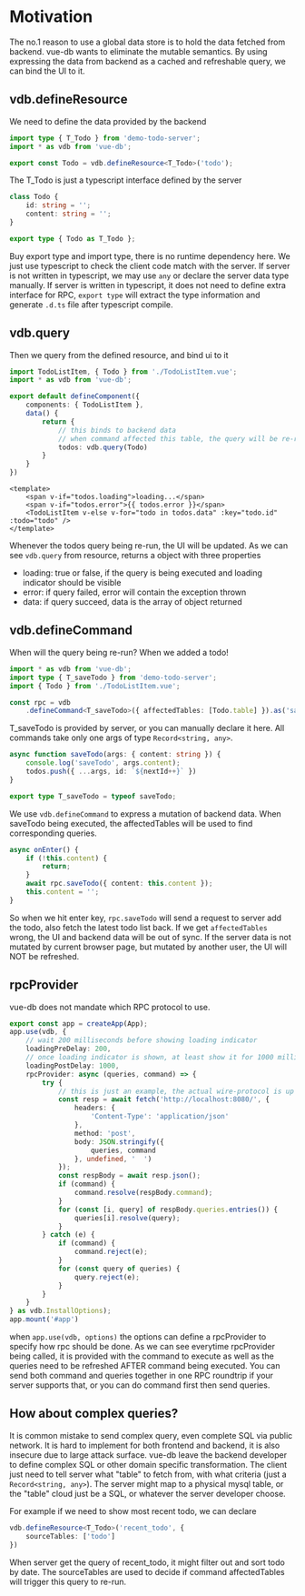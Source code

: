 # Motivation

The no.1 reason to use a global data store is to hold the data fetched from backend.
vue-db wants to eliminate the mutable semantics.
By using expressing the data from backend as a cached and refreshable query, we can bind the UI to it.


## vdb.defineResource

We need to define the data provided by the backend

```ts
import type { T_Todo } from 'demo-todo-server';
import * as vdb from 'vue-db';

export const Todo = vdb.defineResource<T_Todo>('todo');
```

The T_Todo is just a typescript interface defined by the server

```ts
class Todo {
    id: string = '';
    content: string = '';
}

export type { Todo as T_Todo };
```

Buy export type and import type, there is no runtime dependency here. We just use typescript to check the client code match with the server.
If server is not written in typescript, we may use `any` or declare the server data type manually.
If server is written in typescript, it does not need to define extra interface for RPC, `export type` will extract the type information and generate `.d.ts` file after typescript compile.

## vdb.query

Then we query from the defined resource, and bind ui to it

```ts
import TodoListItem, { Todo } from './TodoListItem.vue';
import * as vdb from 'vue-db';

export default defineComponent({
    components: { TodoListItem },
    data() {
        return {
            // this binds to backend data
            // when command affected this table, the query will be re-run
            todos: vdb.query(Todo)
        }
    }
})
```

```vue
<template>
    <span v-if="todos.loading">loading...</span>
    <span v-if="todos.error">{{ todos.error }}</span>
    <TodoListItem v-else v-for="todo in todos.data" :key="todo.id" :todo="todo" />
</template>
```

Whenever the todos query being re-run, the UI will be updated.
As we can see `vdb.query` from resource, returns a object with three properties

* loading: true or false, if the query is being executed and loading indicator should be visible
* error: if query failed, error will contain the exception thrown
* data: if query succeed, data is the array of object returned

## vdb.defineCommand

When will the query being re-run? When we added a todo!

```ts
import * as vdb from 'vue-db';
import type { T_saveTodo } from 'demo-todo-server';
import { Todo } from './TodoListItem.vue';

const rpc = vdb
    .defineCommand<T_saveTodo>({ affectedTables: [Todo.table] }).as('saveTodo');
```

T_saveTodo is provided by server, or you can manually declare it here.
All commands take only one args of type `Record<string, any>`.

```ts
async function saveTodo(args: { content: string }) {
    console.log('saveTodo', args.content);
    todos.push({ ...args, id: `${nextId++}` })
}

export type T_saveTodo = typeof saveTodo;
```

We use `vdb.defineCommand` to express a mutation of backend data.
When saveTodo being executed, the affectedTables will be used to find corresponding queries.


```ts
async onEnter() {
    if (!this.content) {
        return;
    }
    await rpc.saveTodo({ content: this.content });
    this.content = '';
}
```

So when we hit enter key, `rpc.saveTodo` will send a request to server add the todo, also fetch the latest todo list back.
If we get `affectedTables` wrong, the UI and backend data will be out of sync.
If the server data is not mutated by current browser page, but mutated by another user, the UI will NOT be refreshed.

## rpcProvider

vue-db does not mandate which RPC protocol to use.

```ts
export const app = createApp(App);
app.use(vdb, {
    // wait 200 milliseconds before showing loading indicator
    loadingPreDelay: 200,
    // once loading indicator is shown, at least show it for 1000 milliseconds
    loadingPostDelay: 1000,
    rpcProvider: async (queries, command) => {
        try {
            // this is just an example, the actual wire-protocol is up to you
            const resp = await fetch('http://localhost:8080/', {
                headers: {
                    'Content-Type': 'application/json'
                },
                method: 'post',
                body: JSON.stringify({
                    queries, command
                }, undefined, '  ')
            });
            const respBody = await resp.json();
            if (command) {
                command.resolve(respBody.command);
            }
            for (const [i, query] of respBody.queries.entries()) {
                queries[i].resolve(query);
            }
        } catch (e) {
            if (command) {
                command.reject(e);
            }
            for (const query of queries) {
                query.reject(e);
            }
        }
    }
} as vdb.InstallOptions);
app.mount('#app')
```

when `app.use(vdb, options)` the options can define a rpcProvider to specify how rpc should be done.
As we can see everytime rpcProvider being called, it is provided with the command to execute as well as the queries need to be refreshed AFTER command being executed.
You can send both command and queries together in one RPC roundtrip if your server supports that, or you can do command first then send queries.

## How about complex queries?

It is common mistake to send complex query, even complete SQL via public network. 
It is hard to implement for both frontend and backend, it is also insecure due to large attack surface.
vue-db leave the backend developer to define complex SQL or other domain specific transformation.
The client just need to tell server what "table" to fetch from, with what criteria (just a `Record<string, any>`).
The server might map to a physical mysql table, or the "table" cloud just be a SQL, or whatever the server developer choose.

For example if we need to show most recent todo, we can declare

```ts
vdb.defineResource<T_Todo>('recent_todo', {
    sourceTables: ['todo']
})
```

When server get the query of recent_todo, it might filter out and sort todo by date.
The sourceTables are used to decide if command affectedTables will trigger this query to re-run.